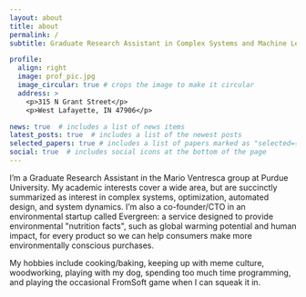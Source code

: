 ```yaml
---
layout: about
title: about
permalink: /
subtitle: Graduate Research Assistant in Complex Systems and Machine Learning

profile:
  align: right
  image: prof_pic.jpg
  image_circular: true # crops the image to make it circular
  address: >
    <p>315 N Grant Street</p>
    <p>West Lafayette, IN 47906</p>

news: true  # includes a list of news items
latest_posts: true  # includes a list of the newest posts
selected_papers: true # includes a list of papers marked as "selected={true}"
social: true  # includes social icons at the bottom of the page
---
```


I’m a Graduate Research Assistant in the Mario Ventresca group at Purdue University. My academic interests cover a wide area, but are succinctly summarized as interest in complex systems, optimization, automated design, and system dynamics. I’m also a co-founder/CTO in an environmental startup called Evergreen: a service designed to provide environmental "nutrition facts", such as global warming potential and human impact, for every product so we can help consumers make more environmentally conscious purchases.

My hobbies include cooking/baking, keeping up with meme culture, woodworking, playing with my dog, spending too much time programming, and playing the occasional FromSoft game when I can squeak it in.
